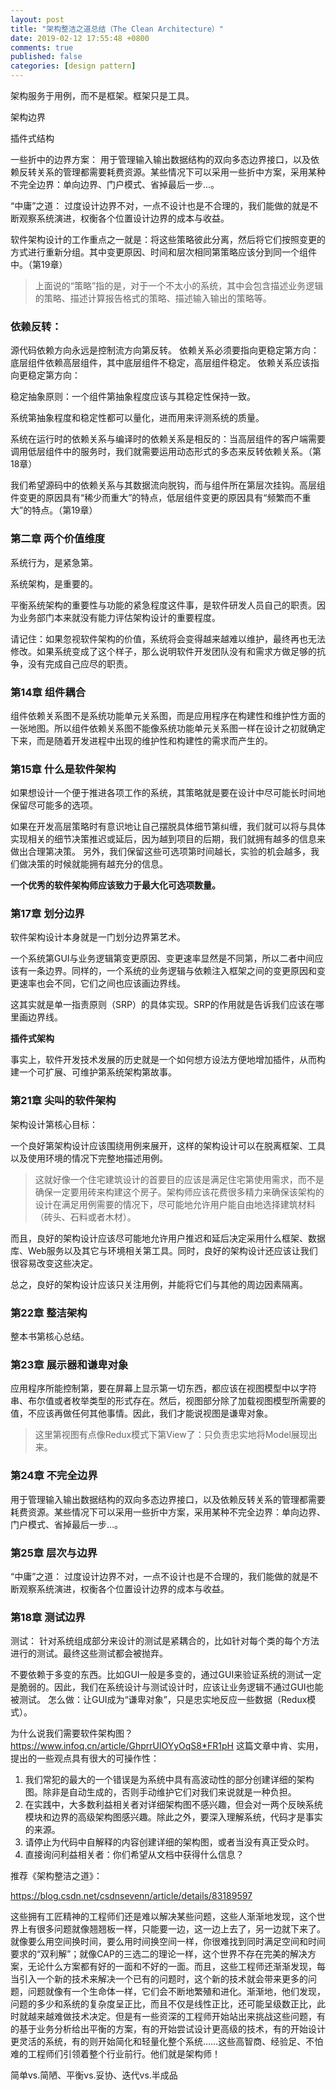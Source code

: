 ```yaml
---
layout: post
title: "架构整洁之道总结（The Clean Architecture）"
date: 2019-02-12 17:55:48 +0800
comments: true
published: false
categories: [design pattern]
---
```


架构服务于用例，而不是框架。框架只是工具。

架构边界

插件式结构

一些折中的边界方案：
用于管理输入输出数据结构的双向多态边界接口，以及依赖反转关系的管理都需要耗费资源。某些情况下可以采用一些折中方案，采用某种不完全边界：单向边界、门户模式、省掉最后一步…。

“中庸”之道：
过度设计边界不对，一点不设计也是不合理的，我们能做的就是不断观察系统演进，权衡各个位置设计边界的成本与收益。


软件架构设计的工作重点之一就是：将这些策略彼此分离，然后将它们按照变更的方式进行重新分组。其中变更原因、时间和层次相同第策略应该分到同一个组件中。（第19章）

> 上面说的“策略”指的是，对于一个不太小的系统，其中会包含描述业务逻辑的策略、描述计算报告格式的策略、描述输入输出的策略等。

### 依赖反转：

源代码依赖方向永远是控制流方向第反转。
依赖关系必须要指向更稳定第方向：底层组件依赖高层组件，其中底层组件不稳定，高层组件稳定。
依赖关系应该指向更稳定第方向：

稳定抽象原则：一个组件第抽象程度应该与其稳定性保持一致。

系统第抽象程度和稳定性都可以量化，进而用来评测系统的质量。

系统在运行时的依赖关系与编译时的依赖关系是相反的：当高层组件的客户端需要调用低层组件中的服务时，我们就需要运用动态形式的多态来反转依赖关系。（第18章）

我们希望源码中的依赖关系与其数据流向脱钩，而与组件所在第层次挂钩。高层组件变更的原因具有“稀少而重大”的特点，低层组件变更的原因具有“频繁而不重大”的特点。（第19章）

### 第二章 两个价值维度

系统行为，是紧急第。

系统架构，是重要的。

平衡系统架构的重要性与功能的紧急程度这件事，是软件研发人员自己的职责。因为业务部门本来就没有能力评估架构设计的重要程度。

请记住：如果忽视软件架构的价值，系统将会变得越来越难以维护，最终再也无法修改。如果系统变成了这个样子，那么说明软件开发团队没有和需求方做足够的抗争，没有完成自己应尽的职责。



### 第14章 组件耦合

组件依赖关系图不是系统功能单元关系图，而是应用程序在构建性和维护性方面的一张地图。所以组件依赖关系图不能像系统功能单元关系图一样在设计之初就确定下来，而是随着开发进程中出现的维护性和构建性的需求而产生的。 

### 第15章 什么是软件架构

如果想设计一个便于推进各项工作的系统，其策略就是要在设计中尽可能长时间地保留尽可能多的选项。

如果在开发高层策略时有意识地让自己摆脱具体细节第纠缠，我们就可以将与具体实现相关的细节决策推迟或延后，因为越到项目的后期，我们就拥有越多的信息来做出合理第决策。
另外，我们保留这些可选项第时间越长，实验的机会越多，我们做决策的时候就能拥有越充分的信息。

**一个优秀的软件架构师应该致力于最大化可选项数量。**

### 第17章 划分边界

软件架构设计本身就是一门划分边界第艺术。

一个系统第GUI与业务逻辑第变更原因、变更速率显然是不同第，所以二者中间应该有一条边界。同样的，一个系统的业务逻辑与依赖注入框架之间的变更原因和变更速率也会不同，它们之间也应该画边界线。

这其实就是单一指责原则（SRP）的具体实现。SRP的作用就是告诉我们应该在哪里画边界线。

**插件式架构**

事实上，软件开发技术发展的历史就是一个如何想方设法方便地增加插件，从而构建一个可扩展、可维护第系统架构第故事。

### 第21章 尖叫的软件架构

架构设计第核心目标：

一个良好第架构设计应该围绕用例来展开，这样的架构设计可以在脱离框架、工具以及使用环境的情况下完整地描述用例。

> 这就好像一个住宅建筑设计的首要目的应该是满足住宅第使用需求，而不是确保一定要用砖来构建这个房子。架构师应该花费很多精力来确保该架构的设计在满足用例需要的情况下，尽可能地允许用户能自由地选择建筑材料（砖头、石料或者木材）。

而且，良好的架构设计应该尽可能地允许用户推迟和延后决定采用什么框架、数据库、Web服务以及其它与环境相关第工具。同时，良好的架构设计还应该让我们很容易改变这些决定。

总之，良好的架构设计应该只关注用例，并能将它们与其他的周边因素隔离。

### 第22章 整洁架构

整本书第核心总结。

### 第23章 展示器和谦卑对象

应用程序所能控制第，要在屏幕上显示第一切东西，都应该在视图模型中以字符串、布尔值或者枚举类型的形式存在。然后，视图部分除了加载视图模型所需要的值，不应该再做任何其他事情。因此，我们才能说视图是谦卑对象。

> 这里第视图有点像Redux模式下第View了：只负责忠实地将Model展现出来。

### 第24章 不完全边界

用于管理输入输出数据结构的双向多态边界接口，以及依赖反转关系的管理都需要耗费资源。某些情况下可以采用一些折中方案，采用某种不完全边界：单向边界、门户模式、省掉最后一步…。

### 第25章 层次与边界

“中庸”之道：
过度设计边界不对，一点不设计也是不合理的，我们能做的就是不断观察系统演进，权衡各个位置设计边界的成本与收益。

### 第18章 测试边界

测试：
针对系统组成部分来设计的测试是紧耦合的，比如针对每个类的每个方法进行的测试。最终这些测试都会被抛弃。

不要依赖于多变的东西。比如GUI一般是多变的，通过GUI来验证系统的测试一定是脆弱的。因此，我们在系统设计与测试设计时，应该让业务逻辑不通过GUI也能被测试。
怎么做：让GUI成为“谦卑对象”，只是忠实地反应一些数据（Redux模式）。







为什么说我们需要软件架构图？
https://www.infoq.cn/article/GhprrUlOYyOqS8*FR1pH
这篇文章中肯、实用，提出的一些观点具有很大的可操作性：
1. 我们常犯的最大的一个错误是为系统中具有高波动性的部分创建详细的架构图。除非是自动生成的，否则手动维护它们对我们来说就是一种负担。
2. 在实践中，大多数利益相关者对详细架构图不感兴趣，但会对一两个反映系统模块和边界的高级架构图感兴趣。除此之外，要深入理解系统，代码才是事实的来源。
3. 请停止为代码中自解释的内容创建详细的架构图，或者当没有真正受众时。
4. 直接询问利益相关者：你们希望从文档中获得什么信息？







推荐《架构整洁之道》：

https://blog.csdn.net/csdnsevenn/article/details/83189597

这些拥有工匠精神的工程师们还是难以解决某些问题，这些人渐渐地发现，这个世界上有很多问题就像翘翘板一样，只能要一边，这一边上去了，另一边就下来了。就像要么用空间换时间，要么用时间换空间一样，你很难找到同时满足空间和时间要求的“双利解”；就像CAP的三选二的理论一样，这个世界不存在完美的解决方案，无论什么方案都有好的一面和不好的一面。而且，这些工程师还渐渐发现，每当引入一个新的技术来解决一个已有的问题时，这个新的技术就会带来更多的问题，问题就像有一个生命体一样，它们会不断地繁殖和进化。渐渐地，他们发现，问题的多少和系统的复杂度呈正比，而且不仅是线性正比，还可能呈级数正比，此时就越来越难做技术决定。但是有一些资深的工程师开始站出来挑战这些问题，有的基于业务分析给出平衡的方案，有的开始尝试设计更高级的技术，有的开始设计更灵活的系统，有的则开始简化和轻量化整个系统……这些高智商、经验足、不怕难的工程师们引领着整个行业前行。他们就是架构师！

简单vs.简陋、平衡vs.妥协、迭代vs.半成品